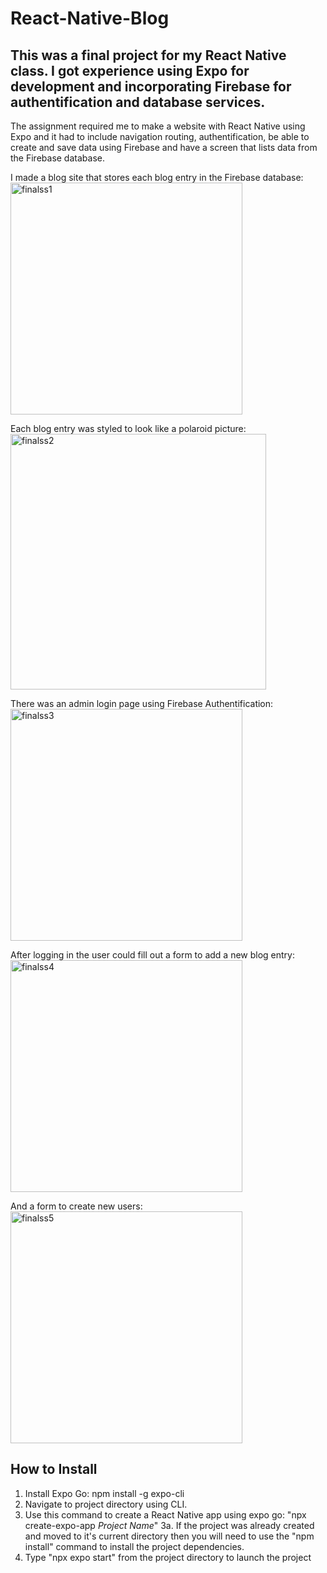 # React-Native-Blog
## This was a final project for my React Native class. I got experience using Expo for development and incorporating Firebase for authentification and database services.

The assignment required me to make a website with React Native using Expo and it had to include navigation routing, authentification, be able to create and save data using Firebase and have a screen that lists data from the Firebase database.

I made a blog site that stores each blog entry in the Firebase database:
<img width="371" alt="finalss1" src="https://github.com/user-attachments/assets/8c235747-7388-4751-ae05-e05c9b7a4b4b">

Each blog entry was styled to look like a polaroid picture:
<img width="409" alt="finalss2" src="https://github.com/user-attachments/assets/952f9d8f-27bf-464f-a2bf-2c18f7fb4383">

There was an admin login page using Firebase Authentification:
<img width="371" alt="finalss3" src="https://github.com/user-attachments/assets/baaaa7a8-6515-4c9d-b581-34bd8e23892c">

After logging in the user could fill out a form to add a new blog entry:
<img width="371" alt="finalss4" src="https://github.com/user-attachments/assets/364cae42-b36a-491e-9f02-1e95b54f803b">

And a form to create new users:
<img width="371" alt="finalss5" src="https://github.com/user-attachments/assets/70a19e78-1dd8-481d-9701-e57625ba97f1">

## How to Install
1. Install Expo Go: npm install -g expo-cli
2. Navigate to project directory using CLI. 
3. Use this command to create a React Native app using expo go: "npx create-expo-app *Project Name*"
    3a. If the project was already created and moved to it's current directory then you will need to 
    use the "npm install" command to install the project dependencies. 
4. Type "npx expo start" from the project directory to launch the project 
